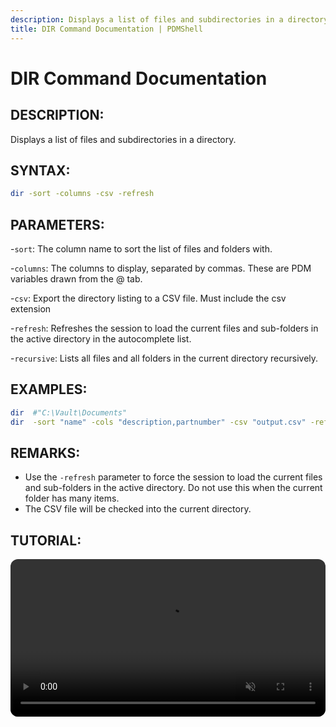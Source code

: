 ```yaml
---
description: Displays a list of files and subdirectories in a directory.
title: DIR Command Documentation | PDMShell
---
```


# DIR Command Documentation

## DESCRIPTION:
Displays a list of files and subdirectories in a directory.

## SYNTAX:

```bash
dir -sort -columns -csv -refresh
```

## PARAMETERS:

-`sort`: The column name to sort the list of files and folders with.

-`columns`: The columns to display, separated by commas. These are PDM variables drawn from the @ tab.

-`csv`: Export the directory listing to a CSV file. Must include the csv extension

-`refresh`: Refreshes the session to load the current files and sub-folders in the active directory in the autocomplete list.

-`recursive`: Lists all files and all folders in the current directory recursively. 

## EXAMPLES:
```bash
dir  #"C:\Vault\Documents"
dir  -sort "name" -cols "description,partnumber" -csv "output.csv" -refresh
```

## REMARKS:

- Use the `-refresh` parameter to force the session to load the current files and sub-folders in the active directory. Do not use this when the current folder has many items.
- The CSV file will be checked into the current directory.

## TUTORIAL:
 <video src="https://bluebyte.biz/wp-content/pdmshellvideos/dir.mp4" autoplay muted controls style="width: 100%; border-radius: 12px;"></video>